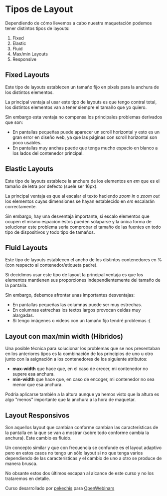# Tipos de Layout

Dependiendo de cómo llevemos a cabo nuestra maquetación podemos tener distintos tipos de layouts:

1. Fixed
2. Elastic
3. Fluid
4. Max/min Layouts
5. Responsive

## Fixed Layouts

Este tipo de layouts establecen un tamaño fijo en pixels para la anchura de los distintos elementos.

La principal ventaja al usar este tipo de layouts es que tengo contral total, los distintos elementos van a tener siempre el tamaño que yo quiero.

Sin embargo esta ventaja no compensa los principales problemas derivados que son:

- En pantallas pequeñas puede aparecer un scroll horizontal y esto es un gran error en diseño web, ya que las páginas con scroll horizontal son poco usables.
- En pantallas muy anchas puede que tenga mucho espacio en blanco a los lados del contenedor principal.

## Elastic Layouts

Este tipo de layouts establece la anchura de los elementos en _em_ que es el tamaño de letra por defecto (suele ser 16px).

La principal ventaja es que al escalar el texto haciendo _zoom in_ o _zoom out_ los elementos cuyas dimensiones se hayan establecido en _em_ escalarán correctamente.

Sin embargo, hay una desventaja importante, si escalo elementos que ocupen el mismo espacion éstos pueden solaparse y la única forma de solucionar este problema sería comprobar el tamaño de las fuentes en todo tipo de dispositivos y todo tipo de tamaños.

## Fluid Layouts

Este tipo de layouts establecen el ancho de los distintos contenedores en % (con respecto al contenedor/etiqueta padre).

Si decidimos usar este tipo de layout la principal ventaja es que los elementos mantienen sus proporciones independientemente del tamaño de la pantalla.

Sin embargo, debemos afrontar unas importantes desventajas:

- En pantallas pequeñas las columnas puede ser muy estrechas.
- En columnas estrechas los textos largos provocan celdas muy alargadas.
- Si tengo imágenes o vídeos con un tamaño fijo tendré problemas :(

## Layout con max/min width (Híbridos)

Una posible técnica para solucionar los problemas que se nos presentaban en los anteriores tipos es la combinación de los principios de uno u otro junto con la asignación a los contenedores de los siguiente atributos:

- **max-width** que hace que, en el caso de crecer, mi contenedor no supere esa anchura.
- **min-width** que hace que, en caso de encoger, mi contenedor no sea menor que esa anchura.

Podría aplicarse también a la altura aunque ya hemos visto que la altura es algo "menos" importante que la anchura a la hora de maquetar.

## Layout Responsivos

Son aquellos layout que cambian conforme cambian las características de la pantalla en la que se van a mostrar (sobre todo conforme cambia la anchura). Este cambio es fluido.

Un concepto similar y que con frecuencia se confunde es el layout adaptivo pero en estos casos no tengo un sólo layout si no que tenga varios dependiendo de las características y el cambio de uno a otro se produce de manera brusca.

No obsante estos dos últimos escapan al alcance de este curso y no los trataremos en detalle.

Curso desarrollado por [pekechis](http://github.com/pekechis) para [OpenWebinars](https://openwebinars.net/)
